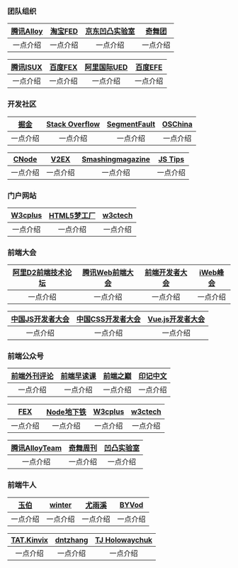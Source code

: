 <h3 name="team">团队组织</h3>

| [腾讯Alloy](./) | [淘宝FED](./) | [京东凹凸实验室](./) | [奇舞团](./) |
| :------: | :------: | :------: | :------: |
| 一点介绍 | 一点介绍 | 一点介绍 | 一点介绍 |


| [腾讯ISUX](./) | [百度FEX](./) | [阿里国际UED](./) | [百度EFE](./) |
| :------: | :------: | :------: | :------: |
| 一点介绍 | 一点介绍 | 一点介绍 | 一点介绍 |


<h3 name="community">开发社区</h3>

| [掘金](./) | [Stack Overflow](./) | [SegmentFault](./) | [OSChina](./) |
| :------: | :------: | :------: | :------: |
| 一点介绍 | 一点介绍 | 一点介绍 | 一点介绍 |


| [CNode](./) | [V2EX](./) | [Smashingmagazine](./) | [JS Tips](./) |
| :------: | :------: | :------: | :------: |
| 一点介绍 | 一点介绍 | 一点介绍 | 一点介绍 |


<h3 name="portal">门户网站</h3>

| [W3cplus](./) | [HTML5梦工厂](./) | [w3ctech](./) |
| :------: | :------: | :------: |
| 一点介绍 | 一点介绍 | 一点介绍 |


<h3 name="meeting">前端大会</h3>

| [阿里D2前端技术论坛](./) | [腾讯Web前端大会](./) | [前端开发者大会](./) | [iWeb峰会](./) |
| :------: | :------: | :------: | :------: |
| 一点介绍 | 一点介绍 | 一点介绍 | 一点介绍 |

| [中国JS开发者大会](./) | [中国CSS开发者大会](./) | [Vue.js开发者大会](./) |
| :------: | :------: | :------: |
| 一点介绍 | 一点介绍 | 一点介绍 |


<h3 name="wxcode">前端公众号</h3>

| [前端外刊评论](./) | [前端早读课](./) | [前端之巅](./) | [印记中文](./) |
| :------: | :------: | :------: | :------: |
| 一点介绍 | 一点介绍 | 一点介绍 | 一点介绍 |


| [FEX](./) | [Node地下铁](./) | [W3cplus](./) | [w3ctech](./) |
| :------: | :------: | :------: | :------: |
| 一点介绍 | 一点介绍 | 一点介绍 | 一点介绍 |


| [腾讯AlloyTeam](./) | [奇舞周刊](./) | [凹凸实验室](./) |
| :------: | :------: | :------: |
| 一点介绍 | 一点介绍 | 一点介绍 |


<h3 name="person">前端牛人</h3>

| [玉伯](./) | [winter](./) | [尤雨溪](./) | [BYVod](./) |
| :------: | :------: | :------: | :------: |
| 一点介绍 | 一点介绍 | 一点介绍 | 一点介绍 |


| [TAT.Kinvix](./) | [dntzhang](./) | [TJ Holowaychuk](./) |
| :------: | :------: | :------: |
| 一点介绍 | 一点介绍 | 一点介绍 |